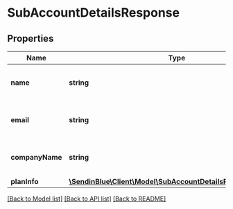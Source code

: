 # SubAccountDetailsResponse

## Properties
Name | Type | Description | Notes
------------ | ------------- | ------------- | -------------
**name** | **string** | Name of the sub-account user | [optional] 
**email** | **string** | Email id of the sub-account organization | [optional] 
**companyName** | **string** | Sub-account company name | [optional] 
**planInfo** | [**\SendinBlue\Client\Model\SubAccountDetailsResponsePlanInfo**](SubAccountDetailsResponsePlanInfo.md) |  | [optional] 

[[Back to Model list]](../../README.md#documentation-for-models) [[Back to API list]](../../README.md#documentation-for-api-endpoints) [[Back to README]](../../README.md)


